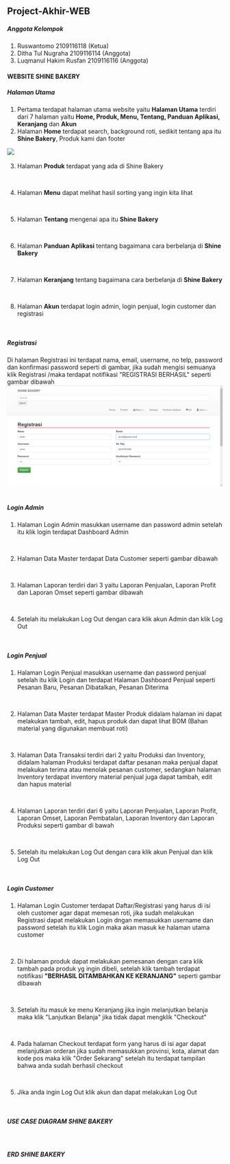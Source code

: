 ## Project-Akhir-WEB

##### Anggota Kelompok
1. Ruswantomo 2109116118 (Ketua)
2. Ditha Tul Nugraha 2109116114 (Anggota)
3. Luqmanul Hakim Rusfan 2109116116 (Anggota)


#### WEBSITE SHINE BAKERY

##### Halaman Utama 
1. Pertama terdapat halaman utama website yaitu **Halaman Utama** terdiri dari 7 halaman yaitu **Home, Produk, Menu, Tentang, Panduan Aplikasi, Keranjang** dan **Akun**
2. Halaman **Home** terdapat search, background roti, sedikit tentang apa itu **Shine Bakery**, Produk kami dan footer
<img src="Screenshot 2023-05-11 152402.png">
<img src="">

3. Halaman **Produk** terdapat yang ada di Shine Bakery
<img src="">

4. Halaman **Menu** dapat melihat hasil sorting yang ingin kita lihat
<img src="">

5. Halaman **Tentang** mengenai apa itu **Shine Bakery**
<img src="">

6. Halaman **Panduan Aplikasi** tentang bagaimana cara berbelanja di **Shine Bakery**
<img src="">

7. Halaman **Keranjang** tentang bagaimana cara berbelanja di **Shine Bakery**
<img src="">

8. Halaman **Akun** terdapat login admin, login penjual, login customer dan registrasi
<img src="">


##### Registrasi
Di halaman Registrasi ini terdapat nama, email, username, no telp, password dan konfirmasi password seperti di gambar, jika sudah mengisi semuanya klik Registrasi /maka terdapat notifikasi "REGISTRASI BERHASIL" seperti gambar dibawah
<img src="Gambar/Screenshot 2023-05-11 170457.png">
<img src="">


##### Login Admin
1. Halaman Login Admin masukkan username dan password admin setelah itu klik login terdapat Dashboard Admin
<img src="">

2. Halaman Data Master terdapat Data Customer seperti gambar dibawah 
<img src="">

3. Halaman Laporan terdiri dari 3 yaitu Laporan Penjualan, Laporan Profit dan Laporan Omset seperti gambar dibawah
<img src="">
<img src="">
<img src="">

4. Setelah itu melakukan Log Out dengan cara klik akun Admin dan klik Log Out
<img src="">


##### Login Penjual
1. Halaman Login Penjual masukkan username dan password penjual setelah itu klik Login dan terdapat Halaman Dashboard Penjual seperti Pesanan Baru, Pesanan Dibatalkan, Pesanan Diterima
<img src="">
<img src="">

2. Halaman Data Master terdapat Master Produk didalam halaman ini dapat melakukan tambah, edit, hapus produk dan dapat lihat BOM (Bahan material yang digunakan membuat roti)
<img src="">

3. Halaman Data Transaksi terdiri dari 2 yaitu Produksi dan Inventory, didalam halaman Produksi terdapat daftar pesanan maka penjual dapat melakukan terima atau menolak pesanan customer, sedangkan halaman Inventory terdapat inventory material penjual juga dapat tambah, edit dan hapus material
<img src="">
<img src="">

4. Halaman Laporan terdiri dari 6 yaitu Laporan Penjualan, Laporan Profit, Laporan Omset, Laporan Pembatalan, Laporan Inventory dan Laporan Produksi seperti gambar di bawah
<img src="">
<img src="">
<img src="">
<img src="">
<img src="">
<img src="">

5. Setelah itu melakukan Log Out dengan cara klik akun Penjual dan klik Log Out 
<img src="">


##### Login Customer
1. Halaman Login Customer terdapat Daftar/Registrasi yang harus di isi oleh customer agar dapat memesan roti, jika sudah melakukan Registrasi dapat melakukan Login dngan memasukkan username dan password setelah itu klik Login maka akan masuk ke halaman utama customer
<img src="">

2. Di halaman produk dapat melakukan pemesanan dengan cara klik tambah pada produk yg ingin dibeli, setelah klik tambah terdapat notifikasi **"BERHASIL DITAMBAHKAN KE KERANJANG"** seperti gambar dibawah
<img src="">
<img src="">

3. Setelah itu masuk ke menu Keranjang jika ingin melanjutkan belanja maka klik "Lanjutkan Belanja" jika tidak dapat mengklik "Checkout"
<img src="">

4. Pada halaman Checkout terdapat form yang harus di isi agar dapat melanjutkan orderan jika sudah memasukkan provinsi, kota, alamat dan kode pos maka klik "Order Sekarang" setelah itu terdapat tampilan bahwa anda sudah berhasil checkout
<img src="">
<img src="">

5. Jika anda ingin Log Out klik akun dan dapat melakukan Log Out
<img src="">




##### USE CASE DIAGRAM SHINE BAKERY
<img src="">


##### ERD SHINE BAKERY
<img src="">
